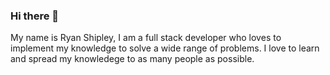 ### Hi there 👋 
My name is Ryan Shipley, I am a full stack developer who loves to implement my knowledge to solve a wide range of problems. I love to learn and spread my knowledege to as many people as possible. 

<!--
**ryanshipley/ryanshipley** is a ✨ _special_ ✨ repository because its `README.md` (this file) appears on your GitHub profile.

Here are some ideas to get you started:

- 🔭 I’m currently working on ...
- 🌱 I’m currently learning ...
- 👯 I’m looking to collaborate on ...
- 🤔 I’m looking for help with ...
- 💬 Ask me about ...
- 📫 How to reach me: ...
- 😄 Pronouns: ...
- ⚡ Fun fact: ...
-->
